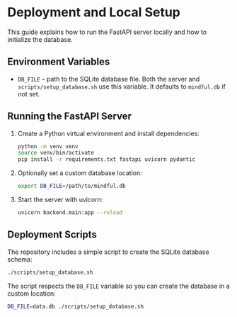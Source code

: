 # Deployment and Local Setup

This guide explains how to run the FastAPI server locally and how to initialize the database.

## Environment Variables

- `DB_FILE` – path to the SQLite database file. Both the server and `scripts/setup_database.sh` use this variable. It defaults to `mindful.db` if not set.

## Running the FastAPI Server

1. Create a Python virtual environment and install dependencies:
   ```bash
   python -m venv venv
   source venv/bin/activate
   pip install -r requirements.txt fastapi uvicorn pydantic
   ```
2. Optionally set a custom database location:
   ```bash
   export DB_FILE=/path/to/mindful.db
   ```
3. Start the server with uvicorn:
   ```bash
   uvicorn backend.main:app --reload
   ```

## Deployment Scripts

The repository includes a simple script to create the SQLite database schema:

```bash
./scripts/setup_database.sh
```

The script respects the `DB_FILE` variable so you can create the database in a custom location:

```bash
DB_FILE=data.db ./scripts/setup_database.sh
```
